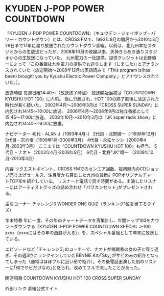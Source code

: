 # KYUDEN J-POP POWER COUNTDOWN

『KYUDEN J-POP POWER COUNTDOWN』（キュウデン・ジェイポップ・パワー・カウントダウン）とは、CROSS FMで、1993年9月の開局から2010年3月28日まで17年に渡り放送されたカウントダウン番組。以前は、北九州本社スタジオからの生放送だったが、2008年10月の改編以来、天神きらめき通りスタジオからの生放送になっていた。
九州電力の一社提供。提供クレジットは北野順一によって「この番組は九州電力の提供でお送りします（しました）｣とアナウンスされていた（放送開始～2008年12月は英語読みで「This program is(has been) brought you by Kyushu Electric Power Company.」とアナウンスされていた。）。

放送時間
毎週日曜14:40～（放送終了時点）
放送開始当初は『COUNTDOWN KYUSHU HOT 100』に内包。
後に分離され、HOT 100の終了直後に放送された時代が長く続いた。
2003年4月～2006年3月は『CROSS SUPER SUNDAY』に内包され14:45～16:00に放送。
2006年4月～2008年9月は独立番組として15:45～17:00に放送。
2008年10月～2010年3月は『JK super radio show』に内包され14:40～16:00に放送。

ナビゲーター
初代 - ALAN J（1993年4月-）
2代目 - 北野順一（-1998年12月）
3代目 - 宗方脩（1999年1月-2000年3月）
4代目 - 永松ケンシ（2000年4月-2003年3月）
ここまでは『COUNTDOWN KYUSHU HOT 100』も担当。
5代目 - ナオト（2003年4月-2008年9月）
6代目 - 北野"JK"順一 （2008年10月-2010年3月）

内容
リクエストポイント、CROSS FMでのオンエア回数、福岡県内のCDショップ売り上げセールス、注目度から算出した九州の最新J-POPオリジナルチャートTOP10を紹介している。
リスナーと電話で話す時間がある。出演したリスナーにはアーティストグッズの詰め合わせ「パワカンセット｣がプレゼントされる。

主なコーナー
チャレンジ3
WONDER ONE QUIZ（ランキング1位を当てるクイズ）

年末特番
年に一度、その年のチャートデータを再集計し、年間トップ100をカウントダウンする『KYUDEN J-POP POWER COUNTDOWN SPECIAL J-100 xxxx（xxxxにはその年の西暦が入る）』を、スペシャル番組として年末に放送している。

エピソードなど
｢チャレンジ3｣のコーナーで、ナオトが挑戦者の女の子と喋り過ぎ、その週3位にランクインしていたBENNIE Kの｢Sky｣がサビのみの紹介となってしまった（通常はほぼフルに近い形で紹介）。その後電話出演した別のリスナーに｢何でサビだけなの｣と怒られ、改めてフルで流したことがあった。

関連項目
COUNTDOWN KYUSHU HOT 100
CROSS SUPER SUNDAY

外部リンク
番組公式サイト